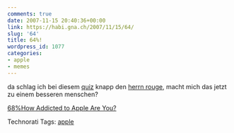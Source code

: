 ```yaml
---
comments: true
date: 2007-11-15 20:40:36+00:00
link: https://habi.gna.ch/2007/11/15/64/
slug: '64'
title: 64%!
wordpress_id: 1077
categories:
- apple
- memes
---
```


da schlag ich bei diesem [quiz](http://www.justsayhi.com/bb/apple_addiction) knapp den [herrn rouge](http://feeds.feedburner.com/~r/RougesBlog/~3/185155451/), macht mich das jetzt zu einem besseren menschen?

[68%How Addicted to Apple Are You?](http://www.justsayhi.com/bb/apple_addiction)


Technorati Tags: [apple](http://www.technorati.com/tag/apple)
